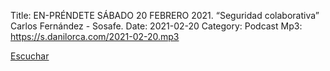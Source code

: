 Title: EN-PRÉNDETE SÁBADO 20 FEBRERO 2021. “Seguridad colaborativa” Carlos Fernández - Sosafe.
Date: 2021-02-20
Category: Podcast
Mp3: https://s.danilorca.com/2021-02-20.mp3

<a href="https://s.danilorca.com/2021-02-20.mp3" type="audio/mpeg">
Escuchar
</a>
